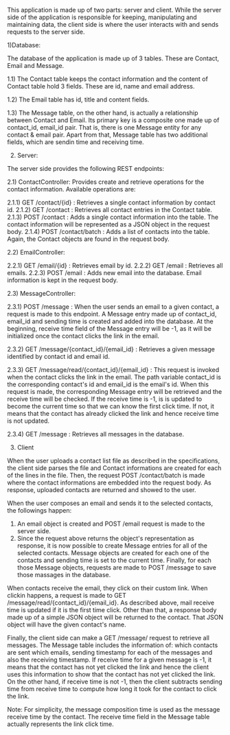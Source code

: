 This application is made up of two parts: server and client. While the server side of the application is responsible for keeping, manipulating and maintaining data, the client side is where the user interacts with and sends requests to the server side. 

1)Database:

The database of the application is made up of 3 tables. These are Contact, Email and Message. 

1.1) The Contact table keeps the contact information and the content of Contact table hold 3 fields. These are id, name and email address. 

1.2) The Email table has id, title and content fields. 

1.3) The Message table, on the other hand, is actually a relationship between Contact and Email. Its primary key is a composite one made up of contact_id, email_id pair. That is, there is one Message entity for any contact & email pair. Apart from that, Message table has two additional fields, which are sendin time and receiving time. 

2) Server:

The server side provides the following REST endpoints: 

2.1) ContactController: Provides create and retrieve operations for the contact information. Available operations are:

2.1.1) GET /contact/{id} : Retrieves a single contact information by contact id.
2.1.2) GET /contact : Retrieves all contact entries in the Contact table.
2.1.3) POST /contact : Adds a single contact information into the table. The contact information will be represented as a JSON object in the request body. 
2.1.4) POST /contact/batch : Adds a list of contacts into the table. Again, the Contact objects are found in the request body.

2.2) EmailController:

2.2.1) GET /email/{id} : Retrieves email by id.
2.2.2) GET /email : Retrieves all emails.
2.2.3) POST /email : Adds new email into the database. Email information is kept in the request body.

2.3) MessageController:

2.3.1) POST /message : When the user sends an email to a given contact, a request is made to this endpoint. A Message entry made up of contact_id, email_id and sending time is created and added into the database. At the beginning, receive time field of the Message entry will be -1, as it will be initialized once the contact clicks the link in the email. 

2.3.2) GET /message/{contact_id}/{email_id} : Retrieves a given message identified by contact id and email id. 

2.3.3) GET /message/read/{contact_id}/{email_id} : This request is invoked when the contact clicks the link in the email. The path variable contact_id is the corresponding contact's id and email_id is the email's id. When this request is made, the corresponding Message entry will be retrieved and the receive time will be checked. If the receive time is -1, is is updated to become the current time so that we can know the first click time. If not, it means that the contact has already clicked the link and hence receive time is not updated.

2.3.4) GET /message : Retrieves all messages in the database.

3) Client

When the user uploads a contact list file as described in the specifications, the client side parses the file and Contact informations are created for each of the lines in the file. Then, the request POST /contact/batch is made where the contact informations are embedded into the request body. As response, uploaded contacts are returned and showed to the user.

When the user composes an email and sends it to the selected contacts, the followings happen:

1) An email object is created and POST /email request is made to the server side. 
2) Since the request above returns the object's representation as response, it is now possible to create Message entries for all of the selected contacts. Message objects are created for each one of the contacts and sending time is set to the current time. Finally, for each those Message objects, requests are made to POST /message to save those massages in the database.

When contacts receive the email, they click on their custom link. When clickin happens, a request is made to GET /message/read/{contact_id}/{email_id}. As described above, mail receive time is updated if it is the first time click. Other than that, a response body made up of a simple JSON object will be returned to the contact. That JSON object will have the given contact's name.

Finally, the client side can make a GET /message/ request to retrieve all messages. The Message table includes the information of: which contacts are sent which emails, sending timestamp for each of the messages and also the receiving timestamp. If receive time for a given message is -1, it means that the contact has not yet clicked the link and hence the client uses this information to show that the contact has not yet clicked the link. On the other hand, if receive time is not -1, then the client subtracts sending time from receive time to compute how long it took for the contact to click the link.

Note: For simplicity, the message composition time is used as the message receive time by the contact. The receive time field in the Message table actually represents the link click time. 